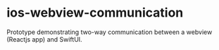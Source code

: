 # ios-webview-communication

Prototype demonstrating two-way communication between a webview (Reactjs app) and SwiftUI.
